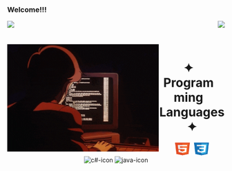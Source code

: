 ### Welcome!!!

<div >
  <img height="180em" src="https://github-readme-stats.vercel.app/api?username=beaalvess&show_icons=true&theme=default&include_all_commits=true&count_private=true"/>
  <img align="right" height="180em" src="https://github-readme-stats.vercel.app/api/top-langs/?username=beaalvess&layout=compact&langs_count=16&theme=default"/>
</div>
<br>

<div align = center>
    <div style = display: inline-block><br> 
    <img align="left" height="250" alt="Coding gif" src="gif/coding.gif">
</div>
  <h1 align="center">✦ Programming Languages ✦</h1>
  <img align="center" height="30" width="40" alt="html-icon" src="https://raw.githubusercontent.com/devicons/devicon/master/icons/html5/html5-original.svg">
  <img align="center" height="30" width="40" alt="css-icon" src="https://raw.githubusercontent.com/devicons/devicon/master/icons/css3/css3-original.svg">
  <img align="center" height="30" width="40" alt="c#-icon" src="https://cdn.jsdelivr.net/gh/devicons/devicon@latest/icons/csharp/csharp-original.svg">
  <img align="center" height="30" width="40" alt="java-icon" src="https://cdn.jsdelivr.net/gh/devicons/devicon@latest/icons/java/java-original.svg">
</div>

<!--
**beaalvess/beaalvess** is a ✨ _special_ ✨ repository because its `README.md` (this file) appears on your GitHub profile.

Here are some ideas to get you started:

- 🔭 I’m currently working on ...
- 🌱 I’m currently learning ...
- 👯 I’m looking to collaborate on ...
- 🤔 I’m looking for help with ...
- 💬 Ask me about ...
- 📫 How to reach me: ...
- 😄 Pronouns: ...
- ⚡ Fun fact: ...
-->
